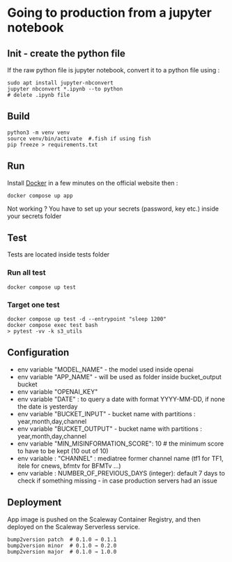  # Going to production from a jupyter notebook

 ## Init - create the python file
 If the raw python file is jupyter notebook, convert it to a python file using :
 ```
 sudo apt install jupyter-nbconvert
 jupyter nbconvert *.ipynb --to python
 # delete .ipynb file
```

## Build
```
python3 -m venv venv
source venv/bin/activate  #.fish if using fish
pip freeze > requirements.txt
```

## Run
Install [Docker](https://www.docker.com/get-started/) in a few minutes on the official website then :
```
docker compose up app
```

Not working ? You have to set up your secrets (password, key etc.) inside your secrets folder

## Test
Tests are located inside tests folder
### Run all test
```
docker compose up test
```

### Target one test
```
docker compose up test -d --entrypoint "sleep 1200"
docker compose exec test bash
> pytest -vv -k s3_utils 
```

## Configuration
* env variable "MODEL_NAME" - the model used inside openai
* env variable  "APP_NAME" - will be used as folder inside bucket_output bucket
* env variable "OPENAI_KEY"
* env variable  "DATE" : to query a date with format YYYY-MM-DD, if none the date is yesterday
* env variable  "BUCKET_INPUT" - bucket name with partitions : year,month,day,channel
* env variable  "BUCKET_OUTPUT" - bucket name with partitions : year,month,day,channel
* env variable "MIN_MISINFORMATION_SCORE": 10 # the minimum score to have to be kept (10 out of 10)
* env variable : "CHANNEL" : mediatree former channel name (tf1 for TF1, itele for cnews, bfmtv for BFMTv ...)
* env variable : NUMBER_OF_PREVIOUS_DAYS (integer): default 7 days to check if something missing - in case production servers had an issue
## Deployment
App image is pushed on the Scaleway Container Registry, and then deployed on the Scaleway Serverless service.

```
bump2version patch  # 0.1.0 → 0.1.1
bump2version minor  # 0.1.0 → 0.2.0
bump2version major  # 0.1.0 → 1.0.0
```
